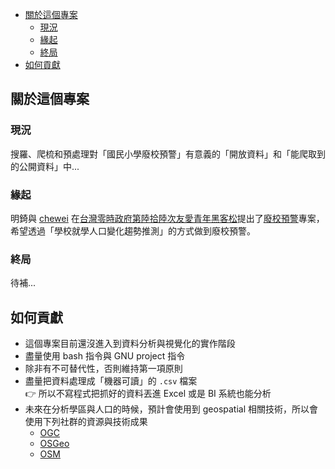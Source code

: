 <!-- START doctoc generated TOC please keep comment here to allow auto update -->
<!-- DON'T EDIT THIS SECTION, INSTEAD RE-RUN doctoc TO UPDATE -->

- [關於這個專案](#%E9%97%9C%E6%96%BC%E9%80%99%E5%80%8B%E5%B0%88%E6%A1%88)
  - [現況](#%E7%8F%BE%E6%B3%81)
  - [緣起](#%E7%B7%A3%E8%B5%B7)
  - [終局](#%E7%B5%82%E5%B1%80)
- [如何貢獻](#%E5%A6%82%E4%BD%95%E8%B2%A2%E7%8D%BB)

<!-- END doctoc generated TOC please keep comment here to allow auto update -->

## 關於這個專案

### 現況

搜羅、爬梳和預處理對「國民小學廢校預警」有意義的「開放資料」和「能爬取到的公開資料」中...

### 緣起

明錡與 [chewei][people_chewei] 在[台灣零時政府第陸拾陸次友愛青年黑客松][g0v_66_hackathon]提出了[廢校預警][g0v_md_note]專案，希望透過「學校就學人口變化趨勢推測」的方式做到廢校預警。

### 終局

待補...

## 如何貢獻

- 這個專案目前還沒進入到資料分析與視覺化的實作階段
- 盡量使用 bash 指令與 GNU project 指令
- 除非有不可替代性，否則維持第一項原則
- 盡量把資料處理成「機器可讀」的 `.csv` 檔案  
  👉 所以不寫程式把抓好的資料丟進 Excel 或是 BI 系統也能分析
- 未來在分析學區與人口的時候，預計會使用到 geospatial 相關技術，所以會使用下列社群的資源與技術成果
  - [OGC][gis_ogc]
  - [OSGeo][gis_osgeo]
  - [OSM][gis_osm]

[g0v_66_hackathon]: https://g0v.hackmd.io/@jothon/g0v-hackath66n/
[g0v_md_note]: https://g0v.hackmd.io/TG6CtrxyRdudWawzTXfPiw
[gis_ogc]: https://www.ogc.org
[gis_osgeo]: https://www.osgeo.org
[gis_osm]: https://www.openstreetmap.org/
[people_chewei]: https://github.com/cheweiliu
